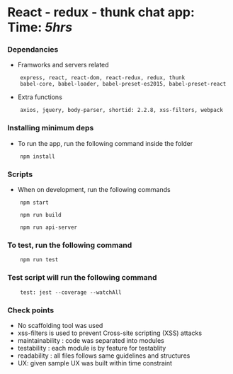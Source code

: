 # React - redux - thunk chat app: Time: *5hrs*

### Dependancies
* Framworks and servers related
```
    express, react, react-dom, react-redux, redux, thunk
    babel-core, babel-loader, babel-preset-es2015, babel-preset-react
```
* Extra functions
```
    axios, jquery, body-parser, shortid: 2.2.8, xss-filters, webpack
```
### Installing minimum deps

* To run the app, run the following command inside the folder
```
    npm install
```
### Scripts

* When on development, run the following commands
```
    npm start
```
```
    npm run build
```
```
    npm run api-server
```

### To test, run the following command
```
    npm run test
```
### Test script will run the following command
```
    test: jest --coverage --watchAll
```
### Check points

* No scaffolding tool was used
* xss-filters is used to prevent Cross-site scripting (XSS) attacks
* maintainability : code was separated into modules 
* testability : each module is by feature for testablity 
* readability : all files follows same guidelines and structures
* UX: given sample UX was built within time constraint
